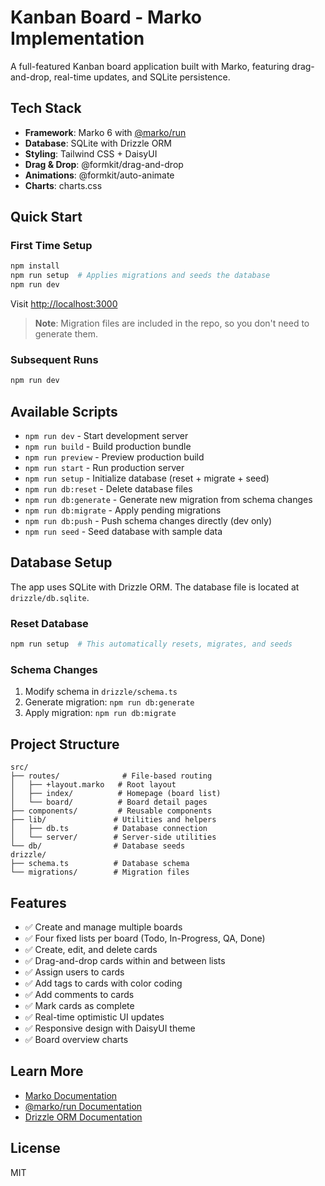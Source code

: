 # Kanban Board - Marko Implementation

A full-featured Kanban board application built with Marko, featuring drag-and-drop, real-time updates, and SQLite persistence.

## Tech Stack

- **Framework**: Marko 6 with [@marko/run](https://github.com/marko-js/run)
- **Database**: SQLite with Drizzle ORM
- **Styling**: Tailwind CSS + DaisyUI
- **Drag & Drop**: @formkit/drag-and-drop
- **Animations**: @formkit/auto-animate
- **Charts**: charts.css

## Quick Start

### First Time Setup

```bash
npm install
npm run setup  # Applies migrations and seeds the database
npm run dev
```

Visit [http://localhost:3000](http://localhost:3000)

> **Note**: Migration files are included in the repo, so you don't need to generate them.

### Subsequent Runs

```bash
npm run dev
```

## Available Scripts

- `npm run dev` - Start development server
- `npm run build` - Build production bundle
- `npm run preview` - Preview production build
- `npm run start` - Run production server
- `npm run setup` - Initialize database (reset + migrate + seed)
- `npm run db:reset` - Delete database files
- `npm run db:generate` - Generate new migration from schema changes
- `npm run db:migrate` - Apply pending migrations
- `npm run db:push` - Push schema changes directly (dev only)
- `npm run seed` - Seed database with sample data

## Database Setup

The app uses SQLite with Drizzle ORM. The database file is located at `drizzle/db.sqlite`.

### Reset Database

```bash
npm run setup  # This automatically resets, migrates, and seeds
```

### Schema Changes

1. Modify schema in `drizzle/schema.ts`
2. Generate migration: `npm run db:generate`
3. Apply migration: `npm run db:migrate`

## Project Structure

```
src/
├── routes/              # File-based routing
│   ├── +layout.marko   # Root layout
│   ├── index/          # Homepage (board list)
│   └── board/          # Board detail pages
├── components/         # Reusable components
├── lib/               # Utilities and helpers
│   ├── db.ts          # Database connection
│   └── server/        # Server-side utilities
└── db/                # Database seeds
drizzle/
├── schema.ts          # Database schema
└── migrations/        # Migration files
```

## Features

- ✅ Create and manage multiple boards
- ✅ Four fixed lists per board (Todo, In-Progress, QA, Done)
- ✅ Create, edit, and delete cards
- ✅ Drag-and-drop cards within and between lists
- ✅ Assign users to cards
- ✅ Add tags to cards with color coding
- ✅ Add comments to cards
- ✅ Mark cards as complete
- ✅ Real-time optimistic UI updates
- ✅ Responsive design with DaisyUI theme
- ✅ Board overview charts

## Learn More

- [Marko Documentation](https://markojs.com/)
- [@marko/run Documentation](https://github.com/marko-js/run)
- [Drizzle ORM Documentation](https://orm.drizzle.team/)

## License

MIT
